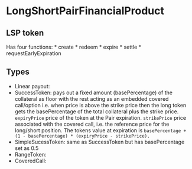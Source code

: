 # LongShortPairFinancialProduct

## LSP token
Has four functions:
    * create
    * redeem
    * expire
    * settle
    * requestEarlyExpiration

## Types
* Linear payout:
* SuccessToken: pays out a fixed amount (basePercentage) of the collateral as floor with the rest acting
    as an embedded covered call/option i.e. when price is above the strike price
    then the long token gets the basePercentage of the total collateral plus the strike price.
    `expiryPrice` price of the token at the Pair expiration.
    `strikePrice` price associated with the covered call, i.e. the reference price
        for the long/short position.
    The tokens value at expiration is 
    `basePercentage + (1 - basePercentage) * (expiryPrice - strikePrice).`
* SimpleSucessToken: same as SuccessToken but has basePercentage set as 0.5
* RangeToken: 
* CoveredCall:

